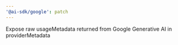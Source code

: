 ```yaml
---
'@ai-sdk/google': patch
---
```


Expose raw usageMetadata returned from Google Generative AI in providerMetadata
